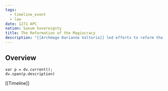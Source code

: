 ```yaml
---
tags:
  - timeline_event
  - law
date: 1271 APC
nation: Saxum Sovereignty
title: The Reformation of the Magiocracy
description: "[[Archmage Darianne Valtoria]] led efforts to reform the role of magicians in [[Saxum Sovereignty Overview|Saxum]]'s government. She advocated for a more inclusive approach that allowed non-magical citizens to take a seat on the council. This reformation transformed the Magiocracy into a more balanced and representative system."
---
```

## Overview
```dataviewjs
var p = dv.current();
dv.span(p.description)
```

[[Timeline]]